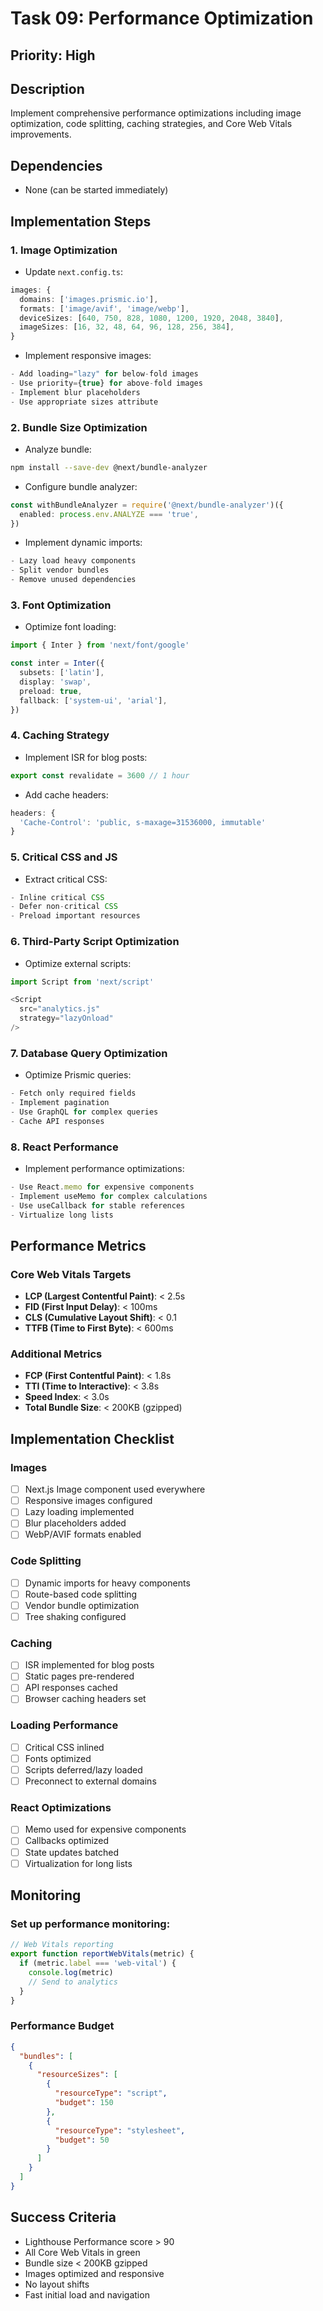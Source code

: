 # Task 09: Performance Optimization

## Priority: High

## Description

Implement comprehensive performance optimizations including image optimization, code splitting, caching strategies, and Core Web Vitals improvements.

## Dependencies

- None (can be started immediately)

## Implementation Steps

### 1. **Image Optimization**

- Update `next.config.ts`:

```typescript
images: {
  domains: ['images.prismic.io'],
  formats: ['image/avif', 'image/webp'],
  deviceSizes: [640, 750, 828, 1080, 1200, 1920, 2048, 3840],
  imageSizes: [16, 32, 48, 64, 96, 128, 256, 384],
}
```

- Implement responsive images:

```typescript
- Add loading="lazy" for below-fold images
- Use priority={true} for above-fold images
- Implement blur placeholders
- Use appropriate sizes attribute
```

### 2. **Bundle Size Optimization**

- Analyze bundle:

```bash
npm install --save-dev @next/bundle-analyzer
```

- Configure bundle analyzer:

```typescript
const withBundleAnalyzer = require('@next/bundle-analyzer')({
  enabled: process.env.ANALYZE === 'true',
})
```

- Implement dynamic imports:

```typescript
- Lazy load heavy components
- Split vendor bundles
- Remove unused dependencies
```

### 3. **Font Optimization**

- Optimize font loading:

```typescript
import { Inter } from 'next/font/google'

const inter = Inter({
  subsets: ['latin'],
  display: 'swap',
  preload: true,
  fallback: ['system-ui', 'arial'],
})
```

### 4. **Caching Strategy**

- Implement ISR for blog posts:

```typescript
export const revalidate = 3600 // 1 hour
```

- Add cache headers:

```typescript
headers: {
  'Cache-Control': 'public, s-maxage=31536000, immutable'
}
```

### 5. **Critical CSS and JS**

- Extract critical CSS:

```typescript
- Inline critical CSS
- Defer non-critical CSS
- Preload important resources
```

### 6. **Third-Party Script Optimization**

- Optimize external scripts:

```typescript
import Script from 'next/script'

<Script
  src="analytics.js"
  strategy="lazyOnload"
/>
```

### 7. **Database Query Optimization**

- Optimize Prismic queries:

```typescript
- Fetch only required fields
- Implement pagination
- Use GraphQL for complex queries
- Cache API responses
```

### 8. **React Performance**

- Implement performance optimizations:

```typescript
- Use React.memo for expensive components
- Implement useMemo for complex calculations
- Use useCallback for stable references
- Virtualize long lists
```

## Performance Metrics

### Core Web Vitals Targets

- **LCP (Largest Contentful Paint)**: < 2.5s
- **FID (First Input Delay)**: < 100ms
- **CLS (Cumulative Layout Shift)**: < 0.1
- **TTFB (Time to First Byte)**: < 600ms

### Additional Metrics

- **FCP (First Contentful Paint)**: < 1.8s
- **TTI (Time to Interactive)**: < 3.8s
- **Speed Index**: < 3.0s
- **Total Bundle Size**: < 200KB (gzipped)

## Implementation Checklist

### Images

- [ ] Next.js Image component used everywhere
- [ ] Responsive images configured
- [ ] Lazy loading implemented
- [ ] Blur placeholders added
- [ ] WebP/AVIF formats enabled

### Code Splitting

- [ ] Dynamic imports for heavy components
- [ ] Route-based code splitting
- [ ] Vendor bundle optimization
- [ ] Tree shaking configured

### Caching

- [ ] ISR implemented for blog posts
- [ ] Static pages pre-rendered
- [ ] API responses cached
- [ ] Browser caching headers set

### Loading Performance

- [ ] Critical CSS inlined
- [ ] Fonts optimized
- [ ] Scripts deferred/lazy loaded
- [ ] Preconnect to external domains

### React Optimizations

- [ ] Memo used for expensive components
- [ ] Callbacks optimized
- [ ] State updates batched
- [ ] Virtualization for long lists

## Monitoring

### Set up performance monitoring:

```typescript
// Web Vitals reporting
export function reportWebVitals(metric) {
  if (metric.label === 'web-vital') {
    console.log(metric)
    // Send to analytics
  }
}
```

### Performance Budget

```json
{
  "bundles": [
    {
      "resourceSizes": [
        {
          "resourceType": "script",
          "budget": 150
        },
        {
          "resourceType": "stylesheet",
          "budget": 50
        }
      ]
    }
  ]
}
```

## Success Criteria

- Lighthouse Performance score > 90
- All Core Web Vitals in green
- Bundle size < 200KB gzipped
- Images optimized and responsive
- No layout shifts
- Fast initial load and navigation
